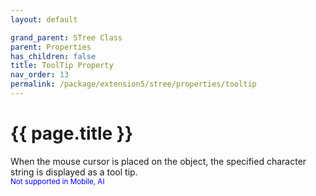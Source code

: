```yaml
---
layout: default

grand_parent: STree Class
parent: Properties
has_children: false
title: ToolTip Property
nav_order: 13
permalink: /package/extension5/stree/properties/tooltip
---
```

# {{ page.title }}

When the mouse cursor is placed on the object, the specified character string is displayed as a tool tip. <br><small><span style="color:blue">Not supported in Mobile, AI</span></small>